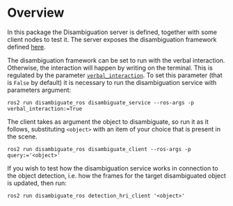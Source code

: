 # Overview

In this package the Disambiguation server is defined, together with some client nodes to test it. The server exposes the disambiguation framework defined [here](../disambiguate/disambiguate/disambiguate.py).  

The disambiguation framework can be set to run with the verbal interaction. Otherwise, the interaction will happen by writing on the terminal. This is regulated by the parameter [`verbal_interaction`](https://github.com/matiov/behavior-tree-learning/blob/master/hri/disambiguate_ros/disambiguate_ros/disambiguate_service.py#L60). To set this parameter (that is `False` by default) it is necessary to run the disambiguation service with parameters argument:
```
ros2 run disambiguate_ros disambiguate_service --ros-args -p verbal_interaction:=True
```

The client takes as argument the object to disambiguate, so run it as it follows, substituting `<object>` with an item of your choice that is present in the scene.
```
ros2 run disambiguate_ros disambiguate_client --ros-args -p query:='<object>'
```

If you wish to test how the disambiguation service works in connection to the object detection, i.e. how the frames for the target disambiguated object is updated, then run:
```
ros2 run disambiguate_ros detection_hri_client '<object>'
```